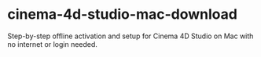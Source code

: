 # cinema-4d-studio-mac-download
Step-by-step offline activation and setup for Cinema 4D Studio on Mac with no internet or login needed.
